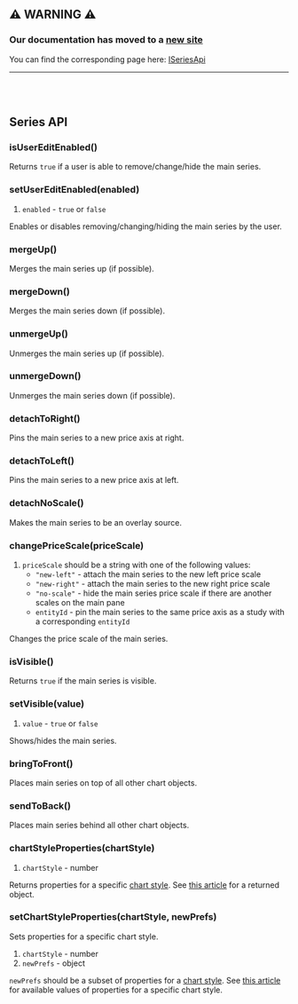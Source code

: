 ## :warning: WARNING :warning:

### Our documentation has moved to a [new site](https://www.tradingview.com/charting-library-docs/)

You can find the corresponding page here: [ISeriesApi](https://www.tradingview.com/charting-library-docs/latest/api/interfaces/Charting_Library.ISeriesApi)

---

<br/>
<br/>

## Series API

### isUserEditEnabled()

Returns `true` if a user is able to remove/change/hide the main series.

### setUserEditEnabled(enabled)

1. `enabled` - `true` or `false`

Enables or disables removing/changing/hiding the main series by the user.

### mergeUp()

Merges the main series up (if possible).

### mergeDown()

Merges the main series down (if possible).

### unmergeUp()

Unmerges the main series up (if possible).

### unmergeDown()

Unmerges the main series down (if possible).

### detachToRight()

Pins the main series to a new price axis at right.

### detachToLeft()

Pins the main series to a new price axis at left.

### detachNoScale()

Makes the main series to be an overlay source.

### changePriceScale(priceScale)

1. `priceScale` should be a string with one of the following values:
    * `"new-left"` - attach the main series to the new left price scale
    * `"new-right"` - attach the main series to the new right price scale
    * `"no-scale"` - hide the main series price scale if there are another scales on the main pane
    * `entityId` - pin the main series to the same price axis as a study with a corresponding `entityId`

Changes the price scale of the main series.

### isVisible()

Returns `true` if the main series is visible.

### setVisible(value)

1. `value` - `true` or `false`

Shows/hides the main series.

### bringToFront()

Places main series on top of all other chart objects.

### sendToBack()

Places main series behind all other chart objects.

### chartStyleProperties(chartStyle)

1. `chartStyle` - number

Returns properties for a specific [chart style](Chart-Methods#setChartTypetype). See [this article](Chart-Style-Properties) for a returned object.

### setChartStyleProperties(chartStyle, newPrefs)

Sets properties for a specific chart style.

1. `chartStyle` - number
1. `newPrefs` - object

`newPrefs` should be a subset of properties for a [chart style](Chart-Methods#setChartTypetype).
See [this article](Chart-Style-Properties) for available values of properties for a specific chart style.
